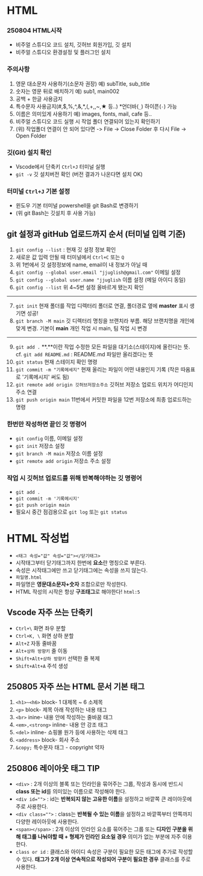 # HTML
### 250804 HTML시작
* 비주얼 스튜디오 코드 설치, 깃허브 회원가입, 깃 설치
* 비주얼 스튜디오 환경설정 및 플러그인 설치
### 주의사항
1. 영문 대소문자 사용하기(소문자 권장) 예) subTitle, sub_title
2. 숫자는 영문 뒤로 배치하기 예) sub1, main002
3. 공백 + 한글 사용금지
4. 특수문자 사용금지(#,$,%,^,&,*,(,+,\,~,★ 등..) *언더바(`_`) 하이픈(`-`) 가능
5. 이름은 의미있게 사용하기 예) images, fonts, mail, cafe 등..
6. 비주얼 스튜디오 코드 실행 시 작업 폴더 연결되어 있는지 확인하기
7. (위) 작업폴더 연결이 안 되어 있다면 -> File -> Close Folder 후 다시 File -> Open Folder
### 깃(Git) 설치 확인
* Vscode에서 단축키 `Ctrl+J` 터미널 실행
* `git -v` 깃 설치버전 확인 (버전 결과가 나온다면 설치 OK)
### 터미널 `Ctrl+J` 기본 설정
* 윈도우 기본 터미널 powershell을 git Bash로 변경하기
* (위 git Bash는 깃설치 후 사용 가능)
## git 설정과 gitHub 업로드까지 순서 (터미널 입력 기준)
1. `git config --list` : 현재 깃 설정 정보 확인
2. 새로운 값 입력 안될 때 터미널에서 `Ctrl+C` 또는 `Q`
3. 위 1번에서 깃 설정정보에 name, email이 내 정보가 아닐 때
4. `git config --global user.email "jjuglish@gmail.com"` 이메일 설정
5. `git config --global user.name "jjuglish` 이름 설정 (메일 아이디 동일)
6. `git config --list` 위 4~5번 설정 올바르게 됐는지 확인
---
7. `git init` 현재 폴더를 작업 디렉터리 폴더로 연결, 폴더경로 옆에 **master** 표시 생기면 성공!
8. `git branch -M main` 깃 디렉터리 명칭을 브랜치라 부름. 해당 브랜치명을 개인에 맞게 변경. 기본이 **main** 개인 작업 시 main, 팀 작업 시 변경
---
9. `git add .` **.**이란 작업 수정한 모든 파일을 대기소(스테이지)에 올린다는 뜻. cf. `git add README.md` : README.md 파일만 올리겠다는 뜻
10. `git status` 현재 스테이지 확인 명령
11. `git commit -m "기록메세지"` 현재 올리는 파일이 어떤 내용인지 기록 (작은 따옴표로 '기록메시지' 써도 됨)
12. `git remote add origin 깃허브저장소주소` 깃허브 저장소 업로드 위치가 어디인지 주소 연결
13. `git push origin main` 11번에서 커밋한 파일을 12번 저장소에 최종 업로드하는 명령
### 한번만 작성하면 끝인 깃 명령어
* `git config` 이름, 이메일 설정
* `git init` 저장소 설정
* `git branch -M main` 저장소 이름 설정
* `git remote add origin` 저장소 주소 설정
### 작업 시 깃허브 업로드를 위해 반복해야하는 깃 명령어
* `git add .`
* `git commit -m '기록메시지'`
* `git push origin main`
* 필요시 중간 점검용으로 `git log` 또는 `git status`
# HTML 작성법
* `<태그 속성="값" 속성="값"></닫기태그>`
* 시작태그부터 닫기태그까지 한번에 **요소**란 명칭으로 부른다.
* 속성은 시작태그에만 쓰고 닫기태그에는 속성을 쓰지 않는다.
* `파일명.html`
* 파일명은 **영문대소문자+숫자** 조합으로만 작성한다.
* HTML 작성의 시작은 항상 **구조태그**로 해야한다! `html:5`
## Vscode 자주 쓰는 단축키
* `Ctrl+\` 화면 좌우 분할
* `Ctrl+K, \` 화면 상하 분할
* `Alt+Z` 자동 줄바꿈
* `Alt+상하 방향키` 줄 이동
* `Shift+Alt+상하 방향키` 선택한 줄 복제
* `Shift+Alt+A` 주석 생성
## 250805 자주 쓰는 HTML 문서 기본 태그
1. `<h1>~<h6>` block- 1 대제목 ~ 6 소제목
2. `<p>` block- 제목 아래 작성하는 내용 태그
3. `<br>` inine- 내용 안에 작성하는 줄바꿈 태그
4. `<em>,<strong>` inline- 내용 안 강조 태그
5. `<del>` inline- 쇼핑몰 원가 등에 사용하는 삭제 태그
6. `<address>` block- 회사 주소
7. `&copy;` 특수문자 태그 - copyright 약자
## 250806 레이아웃 태그 TIP
* `<div>` : 2개 이상의 블록 또는 인라인을 묶어주는 그룹, 작성과 동시에 반드시 **class 또는 id**를 의미있는 이름으로 작성해야 한다.
* `<div id="">` : id는 **반복되지 않는 고유한 이름**을 설정하고 바깥쪽 큰 레이아웃에 주로 사용한다.
* `<div class="">` : class는 **반복될 수 있는 이름**을 설정하고 바깥쪽부터 안쪽까지 다양한 레이아웃에 사용한다.
* `<span></span>` : 2개 이상의 인라인 요소를 묶어주는 그룹 또는 **디자인 구분을 위해 태그를 나눠야할 때 + 형제가 인라인 요소일 경우** 의미가 없는 부분에 자주 이용한다.
* `class or id` : 클래스와 아이디 속성은 구분이 필요한 모든 태그에 추가로 작성할 수 있다. **태그가 2개 이상 연속적으로 작성되어 구분이 필요한 경우** 클래스를 주로 사용한다.